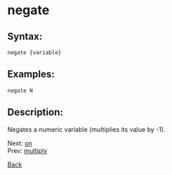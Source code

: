 # negate

## Syntax:
`negate {variable}`
## Examples:
`negate N`
## Description:
Negates a numeric variable (multiplies its value by -1).

Next: [on](on.md)  
Prev: [multiply](multiply.md)

[Back](../../README.md)
